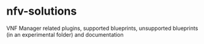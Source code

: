 # nfv-solutions
VNF Manager related plugins, supported blueprints, unsupported blueprints (in an experimental folder) and documentation
